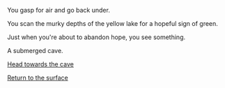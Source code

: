 You gasp for air and go back under.

You scan the murky depths of the yellow lake for a hopeful sign of green.

Just when you're about to abandon hope, you see something.

A submerged cave.

[Head towards the cave](enter-cave/enter-cave.md)

[Return to the surface](../abandon-hope/abandon-hope.md)
